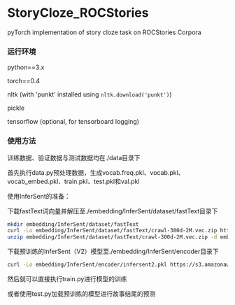 # StoryCloze_ROCStories

pyTorch implementation of story cloze task on ROCStories Corpora

### 运行环境

python==3.x

torch==0.4

nltk (with 'punkt' installed using ```nltk.download('punkt')```)

pickle

tensorflow (optional, for tensorboard logging)

### 使用方法

训练数据、验证数据与测试数据均在./data目录下

首先执行data.py预处理数据，生成vocab.freq.pkl、vocab.pkl、vocab_embed.pkl、train.pkl、test.pkl和val.pkl

使用InferSent的准备：

​	下载fastText词向量并解压至./embedding/InferSent/dataset/fastText目录下

```bash
mkdir embedding/InferSent/dataset/fastText
curl -Lo embedding/InferSent/dataset/fastText/crawl-300d-2M.vec.zip https://s3-us-west-1.amazonaws.com/fasttext-vectors/crawl-300d-2M.vec.zip
unzip embedding/InferSent/dataset/fastText/crawl-300d-2M.vec.zip -d embedding/InferSent/dataset/fastText/
```

​	下载预训练的InferSent（V2）模型至./embedding/InferSent/encoder目录下

```bash
curl -Lo embedding/InferSent/encoder/infersent2.pkl https://s3.amazonaws.com/senteval/infersent/infersent2.pkl
```


然后就可以直接执行train.py进行模型的训练

或者使用test.py加载预训练的模型进行故事结尾的预测